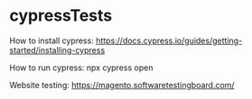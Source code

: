 # cypressTests

How to install cypress: 
https://docs.cypress.io/guides/getting-started/installing-cypress

How to run cypress: 
npx cypress open


Website testing: 
https://magento.softwaretestingboard.com/
